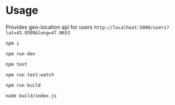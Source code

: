 # Usage

Provides geo-location api for users
`http://localhost:5000/users?lat=43.9509&long=47.0653`

`npm i`

`npm run dev`

`npm test`

`npm run test:watch`

`npm run build`

`node build/index.js`